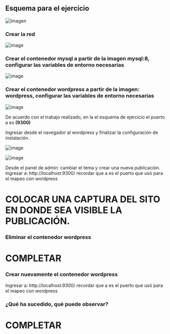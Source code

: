 ## Esquema para el ejercicio
![Imagen](imagenes/esquema-ejercicio5.PNG)

### Crear la red

![image](https://github.com/LabP3/2024A-ISWD633-Practica2/assets/171348095/69754b28-7a10-448d-8bcd-f800fdd74eb8)

### Crear el contenedor mysql a partir de la imagen mysql:8, configurar las variables de entorno necesarias

![image](https://github.com/LabP3/2024A-ISWD633-Practica2/assets/171348095/e5ccdaca-8f6c-49f3-8f8b-1b568f5a7ebd)

### Crear el contenedor wordpress a partir de la imagen: wordpress, configurar las variables de entorno necesarias

![image](https://github.com/LabP3/2024A-ISWD633-Practica2/assets/171348095/1869053d-cef7-434e-8073-1e562de76ad2)

De acuerdo con el trabajo realizado, en la el esquema de ejercicio el puerto a es **(9300)**

Ingresar desde el navegador al wordpress y finalizar la configuración de instalación.

![image](https://github.com/LabP3/2024A-ISWD633-Practica2/assets/171348095/c0c06b5d-ac43-4ad9-8cbc-e955b8b83dd9)

![image](https://github.com/LabP3/2024A-ISWD633-Practica2/assets/171348095/f4bd218d-c2c7-41f6-b9b1-ee18c6704964)

Desde el panel de admin: cambiar el tema y crear una nueva publicación.
Ingresar a: http://localhost:9300/ 
recordar que a es el puerto que usó para el mapeo con wordpress
# COLOCAR UNA CAPTURA DEL SITO EN DONDE SEA VISIBLE LA PUBLICACIÓN.

### Eliminar el contenedor wordpress
# COMPLETAR

### Crear nuevamente el contenedor wordpress
Ingresar a: http://localhost:9300/ 
recordar que a es el puerto que usó para el mapeo con wordpress

### ¿Qué ha sucedido, qué puede observar?
# COMPLETAR





